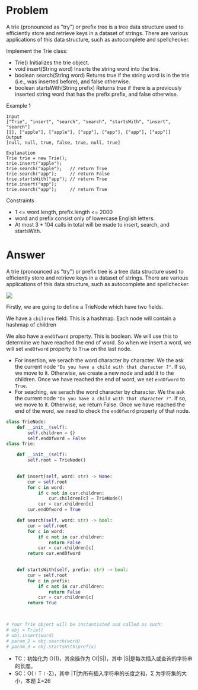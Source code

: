 # Problem
A trie (pronounced as "try") or prefix tree is a tree data structure used to efficiently store and retrieve keys in a dataset of strings. There are various applications of this data structure, such as autocomplete and spellchecker.

Implement the Trie class:

- Trie() Initializes the trie object.
- void insert(String word) Inserts the string word into the trie.
- boolean search(String word) Returns true if the string word is in the trie (i.e., was inserted before), and false otherwise.
- boolean startsWith(String prefix) Returns true if there is a previously inserted string word that has the prefix prefix, and false otherwise.

Example 1
```
Input
["Trie", "insert", "search", "search", "startsWith", "insert", "search"]
[[], ["apple"], ["apple"], ["app"], ["app"], ["app"], ["app"]]
Output
[null, null, true, false, true, null, true]

Explanation
Trie trie = new Trie();
trie.insert("apple");
trie.search("apple");   // return True
trie.search("app");     // return False
trie.startsWith("app"); // return True
trie.insert("app");
trie.search("app");     // return True
```

Constraints
- 1 <= word.length, prefix.length <= 2000
- word and prefix consist only of lowercase English letters.
- At most 3 * 104 calls in total will be made to insert, search, and startsWith.

# Answer
A trie (pronounced as "try") or prefix tree is a tree data structure used to efficiently store and retrieve keys in a dataset of strings. There are various applications of this data structure, such as autocomplete and spellchecker.

![](https://assets.leetcode.com/users/images/4e873776-a82a-4a0a-8390-2d597320598b_1654002546.316233.png)

Firstly, we are going to define a TrieNode which have two fields.

We have a `children` field. This is a hashmap. Each node will contain a hashmap of children

We also have a `endOfword` property. This is boolean. We will use this to determine we have reached the end of word. So when we insert a word, we will set `endOfword` property to `True` on the last node.

- For insertion, we serach the word character by character. We the ask the current node `"Do you have a child with that character ?"`. If so, we move to it. Otherwise, we create a new node and add it to the children. Once we have reached the end of word, we set `endOfword` to `True`.
- For seaching, we serach the word character by character. We the ask the current node `"Do you have a child with that character ?"`. If so, we move to it. Otherwise, we return False. Once we have reached the end of the word, we need to check the `endOfword` property of that node.
```python
class TrieNode:
    def __init__(self):
        self.children = {}
        self.endOfword = False
class Trie:

    def __init__(self):
        self.root = TrieNode()
    

    def insert(self, word: str) -> None:
        cur = self.root
        for c in word:
            if c not in cur.children:
                cur.children[c] = TrieNode()
            cur = cur.children[c]
        cur.endOfword = True

    def search(self, word: str) -> bool:
        cur = self.root
        for c in word:
            if c not in cur.children:
                return False
            cur = cur.children[c]
        return cur.endOfword
        

    def startsWith(self, prefix: str) -> bool:
        cur = self.root
        for c in prefix:
            if c not in cur.children:
                return False
            cur = cur.children[c]
        return True
        


# Your Trie object will be instantiated and called as such:
# obj = Trie()
# obj.insert(word)
# param_2 = obj.search(word)
# param_3 = obj.startsWith(prefix)
```
- TC：初始化为 O(1)，其余操作为 O(|S|)，其中 |S|是每次插入或查询的字符串的长度。
- SC：O(∣T∣⋅Σ)，其中 |T|为所有插入字符串的长度之和，Σ 为字符集的大小，本题 Σ=26
